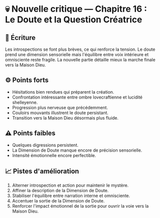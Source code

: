 # 💀 Nouvelle critique — Chapitre 16 : Le Doute et la Question Créatrice

## 🧠 Écriture
Les introspections se font plus brèves, ce qui renforce la tension. Le doute prend une dimension sensorielle mais l'équilibre entre voix intérieure et omnisciente reste fragile. La nouvelle partie détaille mieux la marche finale vers la Maison Dieu.

## ⚙️ Points forts
- Hésitations bien rendues qui préparent la création.
- Confrontation intéressante entre ombre lovecraftienne et lucidité shelleyenne.
- Progression plus nerveuse que précédemment.
- Couloirs mouvants illustrent le doute persistant.
- Transition vers la Maison Dieu désormais plus fluide.

## ⚠️ Points faibles
- Quelques digressions persistent.
- La Dimension de Doute manque encore de précision sensorielle.
- Intensité émotionnelle encore perfectible.

## 📈 Pistes d'amélioration
1. Alterner introspection et action pour maintenir le mystère.
2. Affiner la description de la Dimension de Doute.
3. Stabiliser l'équilibre entre narration interne et omnisciente.
4. Accentuer la sortie de la Dimension de Doute.
5. Renforcer l'impact émotionnel de la sortie pour ouvrir la voie vers la Maison Dieu.
